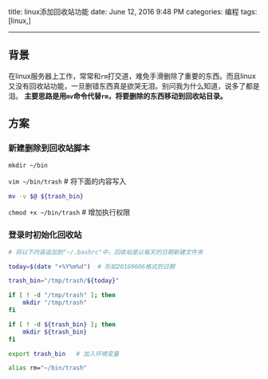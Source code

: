 title: linux添加回收站功能
date: June 12, 2016 9:48 PM
categories: 编程
tags: [linux,]

----

## 背景
在linux服务器上工作，常常和`rm`打交道，难免手滑删除了重要的东西。而且linux又没有回收站功能，一旦删错东西真是欲哭无泪。别问我为什么知道，说多了都是泪。
**主要思路是用`mv`命令代替`rm`，将要删除的东西移动到回收站目录。**

## 方案
### 新建删除到回收站脚本
`mkdir ~/bin`

`vim ~/bin/trash`  # 将下面的内容写入
```bash
mv -v $@ ${trash_bin}
```
`chmod +x ~/bin/trash`   # 增加执行权限 

### 登录时初始化回收站
```bash
# 将以下内容追加到"~/.bashrc"中，回收站是以每天的日期新建文件夹

today=$(date "+%Y%m%d")  # 形如20160606格式的日期

trash_bin="/tmp/trash/${today}"

if [ ! -d "/tmp/trash" ]; then
    mkdir "/tmp/trash"
fi

if [ ! -d ${trash_bin} ]; then
    mkdir ${trash_bin}
fi

export trash_bin   # 加入环境变量

alias rm="~/bin/trash"
```
